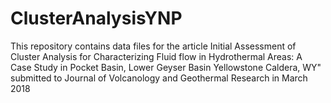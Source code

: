 # ClusterAnalysisYNP
This repository contains data files for the article Initial Assessment of Cluster Analysis for Characterizing Fluid flow in Hydrothermal Areas: A Case Study in Pocket Basin, Lower Geyser Basin Yellowstone Caldera, WY" submitted to Journal of Volcanology and Geothermal Research in March 2018
